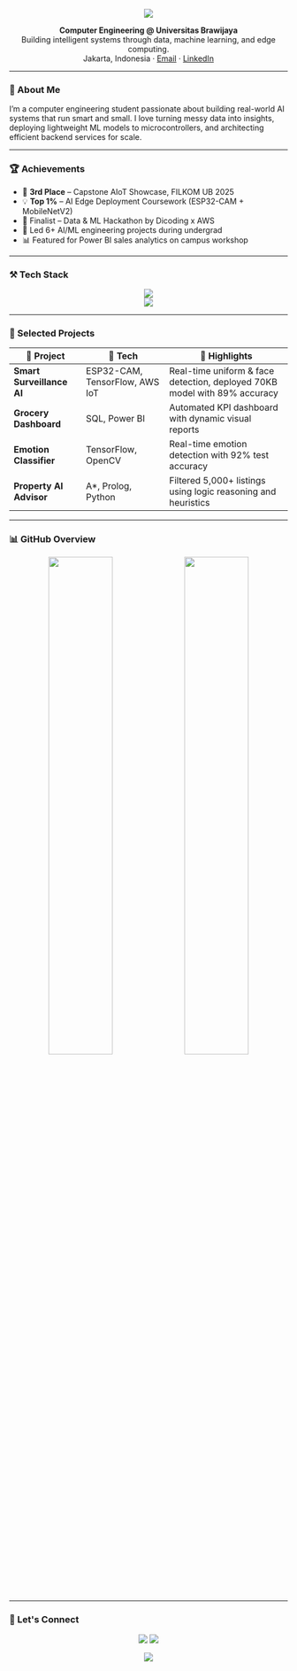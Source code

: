 <!-- Elegant GitHub README | Pastel Themed (Ungu/Nila) -->

<p align="center">
  <img src="https://capsule-render.vercel.app/api?type=waving&height=180&color=gradient&text=Hi,%20I'm%20Adi%20Nuhgraha%20👋&fontAlignY=40&fontColor=ffffff&fontSize=40&desc=Engineer%20%7C%20AI%20%7C%20Data%20%7C%20Embedded&descSize=20&descAlignY=60" />
</p>

<p align="center">
  <strong>Computer Engineering @ Universitas Brawijaya</strong><br>
  Building intelligent systems through data, machine learning, and edge computing. <br>
  Jakarta, Indonesia · <a href="mailto:adikusuma@student.ub.ac.id">Email</a> · <a href="https://linkedin.com/in/adiikusuma">LinkedIn</a>
</p>

---

### 🌱 About Me

I’m a computer engineering student passionate about building real-world AI systems that run smart and small. I love turning messy data into insights, deploying lightweight ML models to microcontrollers, and architecting efficient backend services for scale.

---

### 🏆 Achievements

- 🥉 **3rd Place** – Capstone AIoT Showcase, FILKOM UB 2025  
- 💡 **Top 1%** – AI Edge Deployment Coursework (ESP32-CAM + MobileNetV2)  
- 🥈 Finalist – Data & ML Hackathon by Dicoding x AWS  
- 🧪 Led 6+ AI/ML engineering projects during undergrad  
- 📊 Featured for Power BI sales analytics on campus workshop

---

### ⚒️ Tech Stack

<p align="center">
  <img src="https://skillicons.dev/icons?i=python,cpp,sql,java,js" />
  <br />
  <img src="https://skillicons.dev/icons?i=tensorflow,keras,git,docker,azure,aws,mongodb,powerbi" />
</p>

---

### 🚀 Selected Projects

| 🧠 Project | 🔧 Tech | 📌 Highlights |
|-----------|---------|--------------|
| **Smart Surveillance AI** | ESP32-CAM, TensorFlow, AWS IoT | Real-time uniform & face detection, deployed 70KB model with 89% accuracy |
| **Grocery Dashboard** | SQL, Power BI | Automated KPI dashboard with dynamic visual reports |
| **Emotion Classifier** | TensorFlow, OpenCV | Real-time emotion detection with 92% test accuracy |
| **Property AI Advisor** | A*, Prolog, Python | Filtered 5,000+ listings using logic reasoning and heuristics |

---

### 📊 GitHub Overview

<p align="center">
  <img src="https://github-readme-stats.vercel.app/api?username=adiikusuma&show_icons=true&theme=gruvbox_light&hide_border=true" width="48%"/>
  <img src="https://github-readme-stats.vercel.app/api/top-langs/?username=adiikusuma&layout=compact&theme=gruvbox_light&hide_border=true" width="48%"/>
</p>

---

### 💌 Let's Connect

<p align="center">
  <a href="mailto:adikusuma@student.ub.ac.id"><img src="https://img.shields.io/badge/Email-adikusuma%40student.ub.ac.id-7F7EFF?style=for-the-badge&logo=gmail&logoColor=white" /></a>
  <a href="https://linkedin.com/in/adiikusuma"><img src="https://img.shields.io/badge/LinkedIn-adiikusuma-8E7BEF?style=for-the-badge&logo=linkedin&logoColor=white" /></a>
</p>

<p align="center">
  <img src="https://capsule-render.vercel.app/api?type=waving&height=120&color=gradient&section=footer"/>
</p>
